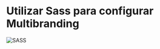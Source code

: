 <!-- classes: propuesta-intro -->
<!-- sectionTitle: Propuesta -->

# Utilizar Sass para configurar Multibranding

![SASS][sassLogo]

[sassLogo]: http://localhost:5000/icons/icon-sass.svg
